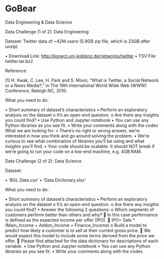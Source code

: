 # GoBear
Data Engineering &amp; Data Science

Data Challenge (1 of 2): Data Engineering 

Dataset: Twitter data of ~42M users (5.9GB zip file, which is 23GB after unzip)

•	Download Link: http://konect.uni-koblenz.de/networks/twitter
•	TSV File: twitter.tar.bz2

Reference:

[1] 	H. Kwak, C. Lee, H. Park and S. Moon, “What is Twitter, a Social Network or a News Media?,” in The 19th International World Wide Web (WWW) Conference, Raleigh NC, 2010. 

What you need to do:

•	Short summary of dataset’s characteristics 
•	Perform an exploratory analysis on the dataset
o	It’s an open-end question.
o	Are there any insights you could find?
•	Use Python and Jupyter notebook
•	You can use any Python libraries as you see fit.
•	Write your comments along with the codes
What we are looking for: 
•	There’s no right or wrong answer, we’re interested in how you think and go around solving the problem.
•	We’re curious to see what combination of libraries you’ll be using and what insights you’ll find.
•	Your code should be scalable. It should NOT break if we’re going to run your code on a low-end machine, e.g. 4GB RAM. 

Data Challenge (2 of 2): Data Science

Dataset: 

•	‘BGL Data.csv’
•	‘Data Dictionary.xlsx’

What you need to do:

•	Short summary of dataset’s characteristics 
•	Perform an exploratory analysis on the dataset
o	It’s an open-end question.
o	Are there any insights you could find?
•	Answer the following 2 questions:
o	Which segments of customers perform better than others and why?
	In this case performance is defined as the expected income per offer (IPO).
	IPO= Sale *(Main_Income + Addon_Income + Finance_Income) 
o	Build a model to predict how likely a customer is to sell at their current gross price.
	We would expect this model to include some terms derived from the price we offer.
	Please find attached for the data dictionary for descriptions of each variable. 
•	Use Python and Jupyter notebook
•	You can use any Python libraries as you see fit.
•	Write your comments along with the codes
